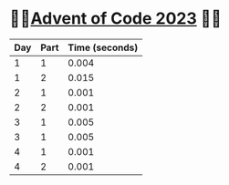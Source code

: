 # 🎄🎉[Advent of Code 2023](https://adventofcode.com/) 🎅🦌

| Day | Part | Time (seconds) |
|-----|------|------|
| 1   | 1    |0.004|
| 1   | 2     |0.015|
| 2   | 1     |0.001|
| 2   | 2     |0.001|
| 3   | 1     |0.005|
| 3   | 1     |0.005|
| 4   | 1     |0.001|
| 4   | 2     |0.001|

